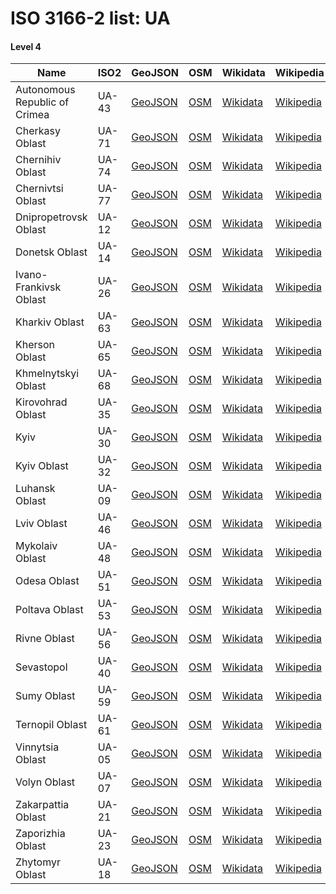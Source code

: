 # ISO 3166-2 list: UA


#### Level 4
Name | ISO2 | GeoJSON | OSM | Wikidata | Wikipedia | population 
--- | --- | --- | --- | --- | --- | --: 
Autonomous Republic of Crimea | UA-43 | [GeoJSON](../../geojson/q8/iso2/UA/UA-43.geojson) | [OSM](https://www.openstreetmap.org/relation/72639) | [Wikidata](https://www.wikidata.org/wiki/Q756294) | [Wikipedia](http://en.wikipedia.org/wiki/uk%3A%D0%90%D0%B2%D1%82%D0%BE%D0%BD%D0%BE%D0%BC%D0%BD%D0%B0%20%D0%A0%D0%B5%D1%81%D0%BF%D1%83%D0%B1%D0%BB%D1%96%D0%BA%D0%B0%20%D0%9A%D1%80%D0%B8%D0%BC) | 1,957,801
Cherkasy Oblast | UA-71 | [GeoJSON](../../geojson/q8/iso2/UA/UA-71.geojson) | [OSM](https://www.openstreetmap.org/relation/91278) | [Wikidata](https://www.wikidata.org/wiki/Q161808) | [Wikipedia](http://en.wikipedia.org/wiki/uk%3A%D0%A7%D0%B5%D1%80%D0%BA%D0%B0%D1%81%D1%8C%D0%BA%D0%B0%20%D0%BE%D0%B1%D0%BB%D0%B0%D1%81%D1%82%D1%8C) | 1,220,363
Chernihiv Oblast | UA-74 | [GeoJSON](../../geojson/q8/iso2/UA/UA-74.geojson) | [OSM](https://www.openstreetmap.org/relation/71249) | [Wikidata](https://www.wikidata.org/wiki/Q167874) | [Wikipedia](http://en.wikipedia.org/wiki/uk%3A%D0%A7%D0%B5%D1%80%D0%BD%D1%96%D0%B3%D1%96%D0%B2%D1%81%D1%8C%D0%BA%D0%B0%20%D0%BE%D0%B1%D0%BB%D0%B0%D1%81%D1%82%D1%8C) | 985,216
Chernivtsi Oblast | UA-77 | [GeoJSON](../../geojson/q8/iso2/UA/UA-77.geojson) | [OSM](https://www.openstreetmap.org/relation/72526) | [Wikidata](https://www.wikidata.org/wiki/Q168856) | [Wikipedia](http://en.wikipedia.org/wiki/uk%3A%D0%A7%D0%B5%D1%80%D0%BD%D1%96%D0%B2%D0%B5%D1%86%D1%8C%D0%BA%D0%B0%20%D0%BE%D0%B1%D0%BB%D0%B0%D1%81%D1%82%D1%8C) | 906,701
Dnipropetrovsk Oblast | UA-12 | [GeoJSON](../../geojson/q8/iso2/UA/UA-12.geojson) | [OSM](https://www.openstreetmap.org/relation/101746) | [Wikidata](https://www.wikidata.org/wiki/Q170672) | [Wikipedia](http://en.wikipedia.org/wiki/uk%3A%D0%94%D0%BD%D1%96%D0%BF%D1%80%D0%BE%D0%BF%D0%B5%D1%82%D1%80%D0%BE%D0%B2%D1%81%D1%8C%D0%BA%D0%B0%20%D0%BE%D0%B1%D0%BB%D0%B0%D1%81%D1%82%D1%8C) | 3,231,140
Donetsk Oblast | UA-14 | [GeoJSON](../../geojson/q8/iso2/UA/UA-14.geojson) | [OSM](https://www.openstreetmap.org/relation/71973) | [Wikidata](https://www.wikidata.org/wiki/Q2012050) | [Wikipedia](http://en.wikipedia.org/wiki/uk%3A%D0%94%D0%BE%D0%BD%D0%B5%D1%86%D1%8C%D0%BA%D0%B0%20%D0%BE%D0%B1%D0%BB%D0%B0%D1%81%D1%82%D1%8C) | 4,200,461
Ivano-Frankivsk Oblast | UA-26 | [GeoJSON](../../geojson/q8/iso2/UA/UA-26.geojson) | [OSM](https://www.openstreetmap.org/relation/72488) | [Wikidata](https://www.wikidata.org/wiki/Q178269) | [Wikipedia](http://en.wikipedia.org/wiki/uk%3A%D0%86%D0%B2%D0%B0%D0%BD%D0%BE-%D0%A4%D1%80%D0%B0%D0%BD%D0%BA%D1%96%D0%B2%D1%81%D1%8C%D0%BA%D0%B0%20%D0%BE%D0%B1%D0%BB%D0%B0%D1%81%D1%82%D1%8C) | 1,377,496
Kharkiv Oblast | UA-63 | [GeoJSON](../../geojson/q8/iso2/UA/UA-63.geojson) | [OSM](https://www.openstreetmap.org/relation/71254) | [Wikidata](https://www.wikidata.org/wiki/Q170666) | [Wikipedia](http://en.wikipedia.org/wiki/uk%3A%D0%A5%D0%B0%D1%80%D0%BA%D1%96%D0%B2%D1%81%D1%8C%D0%BA%D0%B0%20%D0%BE%D0%B1%D0%BB%D0%B0%D1%81%D1%82%D1%8C) | 2,694,007
Kherson Oblast | UA-65 | [GeoJSON](../../geojson/q8/iso2/UA/UA-65.geojson) | [OSM](https://www.openstreetmap.org/relation/71022) | [Wikidata](https://www.wikidata.org/wiki/Q163271) | [Wikipedia](http://en.wikipedia.org/wiki/uk%3A%D0%A5%D0%B5%D1%80%D1%81%D0%BE%D0%BD%D1%81%D1%8C%D0%BA%D0%B0%20%D0%BE%D0%B1%D0%BB%D0%B0%D1%81%D1%82%D1%8C) | 1,055,600
Khmelnytskyi Oblast | UA-68 | [GeoJSON](../../geojson/q8/iso2/UA/UA-68.geojson) | [OSM](https://www.openstreetmap.org/relation/90742) | [Wikidata](https://www.wikidata.org/wiki/Q171331) | [Wikipedia](http://en.wikipedia.org/wiki/uk%3A%D0%A5%D0%BC%D0%B5%D0%BB%D1%8C%D0%BD%D0%B8%D1%86%D1%8C%D0%BA%D0%B0%20%D0%BE%D0%B1%D0%BB%D0%B0%D1%81%D1%82%D1%8C) | 1,274,409
Kirovohrad Oblast | UA-35 | [GeoJSON](../../geojson/q8/iso2/UA/UA-35.geojson) | [OSM](https://www.openstreetmap.org/relation/101859) | [Wikidata](https://www.wikidata.org/wiki/Q180981) | [Wikipedia](http://en.wikipedia.org/wiki/uk%3A%D0%9A%D1%96%D1%80%D0%BE%D0%B2%D0%BE%D0%B3%D1%80%D0%B0%D0%B4%D1%81%D1%8C%D0%BA%D0%B0%20%D0%BE%D0%B1%D0%BB%D0%B0%D1%81%D1%82%D1%8C) | 956,250
Kyiv | UA-30 | [GeoJSON](../../geojson/q8/iso2/UA/UA-30.geojson) | [OSM](https://www.openstreetmap.org/relation/421866) | [Wikidata](https://www.wikidata.org/wiki/Q1899) | [Wikipedia](http://en.wikipedia.org/wiki/uk%3A%D0%9A%D0%B8%D1%97%D0%B2) | 2,935,239
Kyiv Oblast | UA-32 | [GeoJSON](../../geojson/q8/iso2/UA/UA-32.geojson) | [OSM](https://www.openstreetmap.org/relation/71248) | [Wikidata](https://www.wikidata.org/wiki/Q170036) | [Wikipedia](http://en.wikipedia.org/wiki/uk%3A%D0%9A%D0%B8%D1%97%D0%B2%D1%81%D1%8C%D0%BA%D0%B0%20%D0%BE%D0%B1%D0%BB%D0%B0%D1%81%D1%82%D1%8C) | 1,754,284
Luhansk Oblast | UA-09 | [GeoJSON](../../geojson/q8/iso2/UA/UA-09.geojson) | [OSM](https://www.openstreetmap.org/relation/71971) | [Wikidata](https://www.wikidata.org/wiki/Q171965) | [Wikipedia](http://en.wikipedia.org/wiki/uk%3A%D0%9B%D1%83%D0%B3%D0%B0%D0%BD%D1%81%D1%8C%D0%BA%D0%B0%20%D0%BE%D0%B1%D0%BB%D0%B0%D1%81%D1%82%D1%8C) | 2,167,802
Lviv Oblast | UA-46 | [GeoJSON](../../geojson/q8/iso2/UA/UA-46.geojson) | [OSM](https://www.openstreetmap.org/relation/72380) | [Wikidata](https://www.wikidata.org/wiki/Q164193) | [Wikipedia](http://en.wikipedia.org/wiki/uk%3A%D0%9B%D1%8C%D0%B2%D1%96%D0%B2%D1%81%D1%8C%D0%BA%D0%B0%20%D0%BE%D0%B1%D0%BB%D0%B0%D1%81%D1%82%D1%8C) | 2,529,608
Mykolaiv Oblast | UA-48 | [GeoJSON](../../geojson/q8/iso2/UA/UA-48.geojson) | [OSM](https://www.openstreetmap.org/relation/72635) | [Wikidata](https://www.wikidata.org/wiki/Q181633) | [Wikipedia](http://en.wikipedia.org/wiki/uk%3A%D0%9C%D0%B8%D0%BA%D0%BE%D0%BB%D0%B0%D1%97%D0%B2%D1%81%D1%8C%D0%BA%D0%B0%20%D0%BE%D0%B1%D0%BB%D0%B0%D1%81%D1%82%D1%8C) | 1,141,324
Odesa Oblast | UA-51 | [GeoJSON](../../geojson/q8/iso2/UA/UA-51.geojson) | [OSM](https://www.openstreetmap.org/relation/72634) | [Wikidata](https://www.wikidata.org/wiki/Q171852) | [Wikipedia](http://en.wikipedia.org/wiki/uk%3A%D0%9E%D0%B4%D0%B5%D1%81%D1%8C%D0%BA%D0%B0%20%D0%BE%D0%B1%D0%BB%D0%B0%D1%81%D1%82%D1%8C) | 2,383,075
Poltava Oblast | UA-53 | [GeoJSON](../../geojson/q8/iso2/UA/UA-53.geojson) | [OSM](https://www.openstreetmap.org/relation/91294) | [Wikidata](https://www.wikidata.org/wiki/Q169501) | [Wikipedia](http://en.wikipedia.org/wiki/uk%3A%D0%9F%D0%BE%D0%BB%D1%82%D0%B0%D0%B2%D1%81%D1%8C%D0%BA%D0%B0%20%D0%BE%D0%B1%D0%BB%D0%B0%D1%81%D1%82%D1%8C) | 1,413,829
Rivne Oblast | UA-56 | [GeoJSON](../../geojson/q8/iso2/UA/UA-56.geojson) | [OSM](https://www.openstreetmap.org/relation/71236) | [Wikidata](https://www.wikidata.org/wiki/Q174187) | [Wikipedia](http://en.wikipedia.org/wiki/uk%3A%D0%A0%D1%96%D0%B2%D0%BD%D0%B5%D0%BD%D1%81%D1%8C%D0%BA%D0%B0%20%D0%BE%D0%B1%D0%BB%D0%B0%D1%81%D1%82%D1%8C) | 1,160,647
Sevastopol | UA-40 | [GeoJSON](../../geojson/q8/iso2/UA/UA-40.geojson) | [OSM](https://www.openstreetmap.org/relation/1574364) | [Wikidata](https://www.wikidata.org/wiki/Q4456205) | [Wikipedia](http://en.wikipedia.org/wiki/ru%3A%D0%A2%D0%B5%D1%80%D1%80%D0%B8%D1%82%D0%BE%D1%80%D0%B8%D1%8F%2C%20%D0%BF%D0%BE%D0%B4%D1%87%D0%B8%D0%BD%D1%91%D0%BD%D0%BD%D0%B0%D1%8F%20%D0%A1%D0%B5%D0%B2%D0%B0%D1%81%D1%82%D0%BE%D0%BF%D0%BE%D0%BB%D1%8C%D1%81%D0%BA%D0%BE%D0%BC%D1%83%20%D0%B3%D0%BE%D1%80%D0%BE%D0%B4%D1%81%D0%BA%D0%BE%D0%BC%D1%83%20%D1%81%D0%BE%D0%B2%D0%B5%D1%82%D1%83) | 
Sumy Oblast | UA-59 | [GeoJSON](../../geojson/q8/iso2/UA/UA-59.geojson) | [OSM](https://www.openstreetmap.org/relation/71250) | [Wikidata](https://www.wikidata.org/wiki/Q170446) | [Wikipedia](http://en.wikipedia.org/wiki/uk%3A%D0%A1%D1%83%D0%BC%D1%81%D1%8C%D0%BA%D0%B0%20%D0%BE%D0%B1%D0%BB%D0%B0%D1%81%D1%82%D1%8C) | 1,094,284
Ternopil Oblast | UA-61 | [GeoJSON](../../geojson/q8/iso2/UA/UA-61.geojson) | [OSM](https://www.openstreetmap.org/relation/72525) | [Wikidata](https://www.wikidata.org/wiki/Q173407) | [Wikipedia](http://en.wikipedia.org/wiki/uk%3A%D0%A2%D0%B5%D1%80%D0%BD%D0%BE%D0%BF%D1%96%D0%BB%D1%8C%D1%81%D1%8C%D0%BA%D0%B0%20%D0%BE%D0%B1%D0%BB%D0%B0%D1%81%D1%82%D1%8C) | 1,052,312
Vinnytsia Oblast | UA-05 | [GeoJSON](../../geojson/q8/iso2/UA/UA-05.geojson) | [OSM](https://www.openstreetmap.org/relation/90726) | [Wikidata](https://www.wikidata.org/wiki/Q166709) | [Wikipedia](http://en.wikipedia.org/wiki/uk%3A%D0%92%D1%96%D0%BD%D0%BD%D0%B8%D1%86%D1%8C%D0%BA%D0%B0%20%D0%BE%D0%B1%D0%BB%D0%B0%D1%81%D1%82%D1%8C) | 1,575,808
Volyn Oblast | UA-07 | [GeoJSON](../../geojson/q8/iso2/UA/UA-07.geojson) | [OSM](https://www.openstreetmap.org/relation/71064) | [Wikidata](https://www.wikidata.org/wiki/Q167859) | [Wikipedia](http://en.wikipedia.org/wiki/uk%3A%D0%92%D0%BE%D0%BB%D0%B8%D0%BD%D1%81%D1%8C%D0%BA%D0%B0%20%D0%BE%D0%B1%D0%BB%D0%B0%D1%81%D1%82%D1%8C) | 1,038,457
Zakarpattia Oblast | UA-21 | [GeoJSON](../../geojson/q8/iso2/UA/UA-21.geojson) | [OSM](https://www.openstreetmap.org/relation/72489) | [Wikidata](https://www.wikidata.org/wiki/Q170213) | [Wikipedia](http://en.wikipedia.org/wiki/uk%3A%D0%97%D0%B0%D0%BA%D0%B0%D1%80%D0%BF%D0%B0%D1%82%D1%81%D1%8C%D0%BA%D0%B0%20%D0%BE%D0%B1%D0%BB%D0%B0%D1%81%D1%82%D1%8C) | 1,258,155
Zaporizhia Oblast | UA-23 | [GeoJSON](../../geojson/q8/iso2/UA/UA-23.geojson) | [OSM](https://www.openstreetmap.org/relation/71980) | [Wikidata](https://www.wikidata.org/wiki/Q171334) | [Wikipedia](http://en.wikipedia.org/wiki/uk%3A%D0%97%D0%B0%D0%BF%D0%BE%D1%80%D1%96%D0%B7%D1%8C%D0%BA%D0%B0%20%D0%BE%D0%B1%D0%BB%D0%B0%D1%81%D1%82%D1%8C) | 1,723,171
Zhytomyr Oblast | UA-18 | [GeoJSON](../../geojson/q8/iso2/UA/UA-18.geojson) | [OSM](https://www.openstreetmap.org/relation/71245) | [Wikidata](https://www.wikidata.org/wiki/Q40637) | [Wikipedia](http://en.wikipedia.org/wiki/uk%3A%D0%96%D0%B8%D1%82%D0%BE%D0%BC%D0%B8%D1%80%D1%81%D1%8C%D0%BA%D0%B0%20%D0%BE%D0%B1%D0%BB%D0%B0%D1%81%D1%82%D1%8C) | 1,231,239
